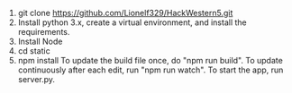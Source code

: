 1) git clone https://github.com/Lionelf329/HackWestern5.git
2) Install python 3.x, create a virtual environment, and install the requirements.
3) Install Node
4) cd static
5) npm install
To update the build file once, do "npm run build". To update continuously after each edit, run "npm run watch".
To start the app, run server.py.
